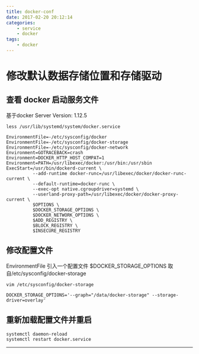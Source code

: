 ```yaml
---
title: docker-conf
date: 2017-02-20 20:12:14
categories:
	- service
	- docker
tags:
	- docker
---
```

# 修改默认数据存储位置和存储驱动

## 查看 docker 启动服务文件
基于docker Server Version: 1.12.5
```
less /usr/lib/systemd/system/docker.service

EnvironmentFile=-/etc/sysconfig/docker
EnvironmentFile=-/etc/sysconfig/docker-storage
EnvironmentFile=-/etc/sysconfig/docker-network
Environment=GOTRACEBACK=crash
Environment=DOCKER_HTTP_HOST_COMPAT=1
Environment=PATH=/usr/libexec/docker:/usr/bin:/usr/sbin
ExecStart=/usr/bin/dockerd-current \
          --add-runtime docker-runc=/usr/libexec/docker/docker-runc-current \
          --default-runtime=docker-runc \
          --exec-opt native.cgroupdriver=systemd \
          --userland-proxy-path=/usr/libexec/docker/docker-proxy-current \
          $OPTIONS \
          $DOCKER_STORAGE_OPTIONS \
          $DOCKER_NETWORK_OPTIONS \
          $ADD_REGISTRY \
          $BLOCK_REGISTRY \
          $INSECURE_REGISTRY
```
<!-- more -->

## 修改配置文件

EnvironmentFile 引入一个配置文件
$DOCKER_STORAGE_OPTIONS 取自/etc/sysconfig/docker-storage

```
vim /etc/sysconfig/docker-storage

DOCKER_STORAGE_OPTIONS='--graph="/data/docker-storage" --storage-driver=overlay'
```

## 重新加载配置文件并重启

```
systemctl daemon-reload
systemctl restart docker.service
```
---
